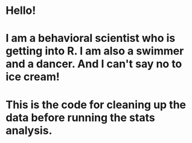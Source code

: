 # Hello!
# I am a behavioral scientist who is getting into R. I am also a swimmer and a dancer. And I can't say no to ice cream! 
# This is the code for cleaning up the data before running the stats analysis.
